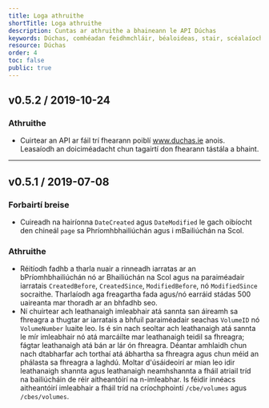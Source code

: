 ```yaml
---
title: Loga athruithe
shortTitle: Loga athruithe
description: Cuntas ar athruithe a bhaineann le API Dúchas
keywords: Dúchas, comhéadan feidhmchláir, béaloideas, stair, scéalaíocht, Fiontar & Scoil na Gaeilge, DCU
resource: Dúchas
order: 4
toc: false
public: true
---
```


## **v0.5.2** / 2019-10-24

### Athruithe

- Cuirtear an API ar fáil trí fhearann poiblí www.duchas.ie anois. Leasaíodh an doiciméadacht chun tagairtí don fhearann tástála a bhaint.

---

## **v0.5.1** / 2019-07-08

### Forbairtí breise

- Cuireadh na hairíonna `DateCreated` agus `DateModified` le gach oibíocht den chineál `page` sa Phríomhbhailiúchán agus i mBailiúchán na Scol.

### Athruithe

- Réitíodh fadhb a tharla nuair a rinneadh iarratas ar an bPríomhbhailiúchán nó ar Bhailiúchán na Scol agus na paraiméadair iarratais `CreatedBefore`, `CreatedSince`, `ModifiedBefore`, nó `ModifiedSince` socraithe. Tharlaíodh aga freagartha fada agus/nó earráid stádas 500 uaireanta mar thoradh ar an bhfadhb seo.
- Ní chuirtear ach leathanaigh imleabhair atá sannta san áireamh sa fhreagra a thugtar ar iarratais a bhfuil paraiméadair seachas `VolumeID` nó `VolumeNumber` luaite leo. Is é sin nach seoltar ach leathanaigh atá sannta le mír imleabhair nó atá marcáilte mar leathanaigh teidil sa fhreagra; fágtar leathanaigh atá bán ar lár ón fhreagra. Déantar amhlaidh chun nach dtabharfar ach torthaí atá ábhartha sa fhreagra agus chun méid an phálasta sa fhreagra a laghdú. Moltar d'úsáideoirí ar mian leo idir leathanaigh shannta agus leathanaigh neamhshannta a fháil atriail tríd na bailiúcháin de réir aitheantóirí na n-imleabhar. Is féidir innéacs aitheantóirí imleabhair a fháil tríd na críochphointí `/cbe/volumes` agus `/cbes/volumes`.
